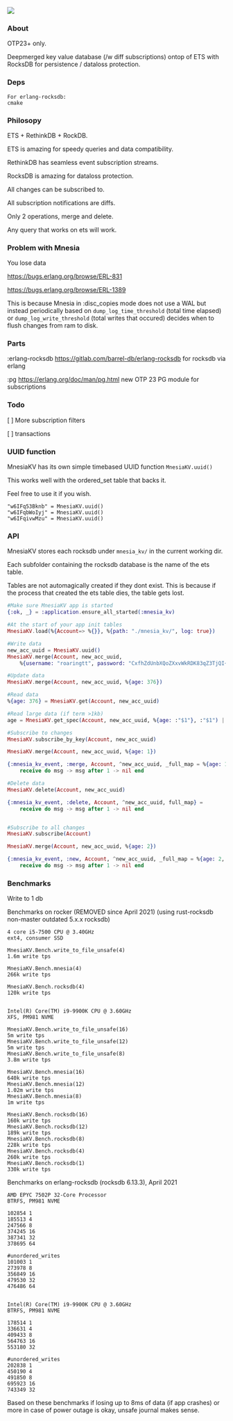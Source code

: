 ![](https://images.ctfassets.net/1d31s1aajogl/6BraicTqvnQdNp6BLyJ7LG/b42ac2da1ce881fc47244307e909abcd/RocksDB-pacman.png)

### About
OTP23+ only.

Deepmerged key value database (/w diff subscriptions) ontop of ETS with RocksDB for persistence / dataloss protection.

### Deps

```
For erlang-rocksdb:
cmake
```

### Philosopy

ETS + RethinkDB + RockDB.

ETS is amazing for speedy queries and data compatibility.

RethinkDB has seamless event subscription streams.

RocksDB is amazing for dataloss protection.



All changes can be subscribed to.

All subscription notifications are diffs.

Only 2 operations, merge and delete.

Any query that works on ets will work.

### Problem with Mnesia

You lose data

https://bugs.erlang.org/browse/ERL-831

https://bugs.erlang.org/browse/ERL-1389


This is because Mnesia in :disc_copies mode does not use a WAL but instead periodically based on `dump_log_time_threshold` (total time elapsed)
or `dump_log_write_threshold` (total writes that occured) decides when to flush changes from ram to disk.

### Parts

:erlang-rocksdb https://gitlab.com/barrel-db/erlang-rocksdb for rocksdb via erlang

:pg https://erlang.org/doc/man/pg.html new OTP 23 PG module for subscriptions

### Todo

[ ] More subscription filters

[ ] transactions

### UUID function

MnesiaKV has its own simple timebased UUID function `MnesiaKV.uuid()`

This works well with the ordered_set table that backs it.

Feel free to use it if you wish.


```
"w6IFq53Bknb" = MnesiaKV.uuid()
"w6IFqbWoIyj" = MnesiaKV.uuid()
"w6IFqivwMzu" = MnesiaKV.uuid()
```

### API

MnesiaKV stores each rocksdb under `mnesia_kv/` in the current working dir.

Each subfolder containing the rocksdb database is the name of the ets table.

Tables are not automagically created if they dont exist. This is because if the process that created
the ets table dies, the table gets lost.


```elixir
#Make sure MnesiaKV app is started
{:ok, _} = :application.ensure_all_started(:mnesia_kv)

#At the start of your app init tables
MnesiaKV.load(%{Account=> %{}}, %{path: "./mnesia_kv/", log: true})

#Write data
new_acc_uuid = MnesiaKV.uuid()
MnesiaKV.merge(Account, new_acc_uuid,
    %{username: "roaringtt", password: "CxfhZdUnbXQoZXxvWkRDK83qZ3TjQI+CMnSRAwaQMSM="})

#Update data
MnesiaKV.merge(Account, new_acc_uuid, %{age: 376})

#Read data
%{age: 376} = MnesiaKV.get(Account, new_acc_uuid)

#Read large data (if term >1kb)
age = MnesiaKV.get_spec(Account, new_acc_uuid, %{age: :"$1"}, :"$1") || 42

#Subscribe to changes
MnesiaKV.subscribe_by_key(Account, new_acc_uuid)

MnesiaKV.merge(Account, new_acc_uuid, %{age: 1})

{:mnesia_kv_event, :merge, Account, ^new_acc_uuid, _full_map = %{age: 1, _tsu: timestamp_updated}, _diff = %{age: 1}} =
    receive do msg -> msg after 1 -> nil end

#Delete data
MnesiaKV.delete(Account, new_acc_uuid)

{:mnesia_kv_event, :delete, Account, ^new_acc_uuid, full_map} =
    receive do msg -> msg after 1 -> nil end


#Subscribe to all changes
MnesiaKV.subscribe(Account)

MnesiaKV.merge(Account, new_acc_uuid, %{age: 2})

{:mnesia_kv_event, :new, Account, ^new_acc_uuid, _full_map = %{age: 2, _tsc: timestamp_created}, _diff = %{age: 2}} =
    receive do msg -> msg after 1 -> nil end

```

### Benchmarks

Write to 1 db

Benchmarks on rocker (REMOVED since April 2021) (using rust-rocksdb non-master outdated 5.x.x rocksdb)
```
4 core i5-7500 CPU @ 3.40GHz
ext4, consumer SSD

MnesiaKV.Bench.write_to_file_unsafe(4)
1.6m write tps

MnesiaKV.Bench.mnesia(4)
266k write tps

MnesiaKV.Bench.rocksdb(4)
120k write tps


Intel(R) Core(TM) i9-9900K CPU @ 3.60GHz
XFS, PM981 NVME

MnesiaKV.Bench.write_to_file_unsafe(16)
5m write tps
MnesiaKV.Bench.write_to_file_unsafe(12)
5m write tps
MnesiaKV.Bench.write_to_file_unsafe(8)
3.8m write tps

MnesiaKV.Bench.mnesia(16)
640k write tps
MnesiaKV.Bench.mnesia(12)
1.02m write tps
MnesiaKV.Bench.mnesia(8)
1m write tps

MnesiaKV.Bench.rocksdb(16)
160k write tps
MnesiaKV.Bench.rocksdb(12)
189k write tps
MnesiaKV.Bench.rocksdb(8)
228k write tps
MnesiaKV.Bench.rocksdb(4)
260k write tps
MnesiaKV.Bench.rocksdb(1)
330k write tps
```

Benchmarks on erlang-rocksdb (rocksdb 6.13.3), April 2021
```
AMD EPYC 7502P 32-Core Processor
BTRFS, PM981 NVME

102854 1
185513 4
247566 8
374245 16
387341 32
378695 64

#unordered_writes
101003 1
273978 8
356849 16
479530 32
476486 64


Intel(R) Core(TM) i9-9900K CPU @ 3.60GHz
BTRFS, PM981 NVME

178514 1
336631 4
409433 8
564763 16
553180 32

#unordered_writes
202838 1
450190 4
491850 8
695923 16
743349 32
```

Based on these benchmarks if losing up to 8ms of data (if app crashes) or more in case of power outage is okay, unsafe journal makes sense.
